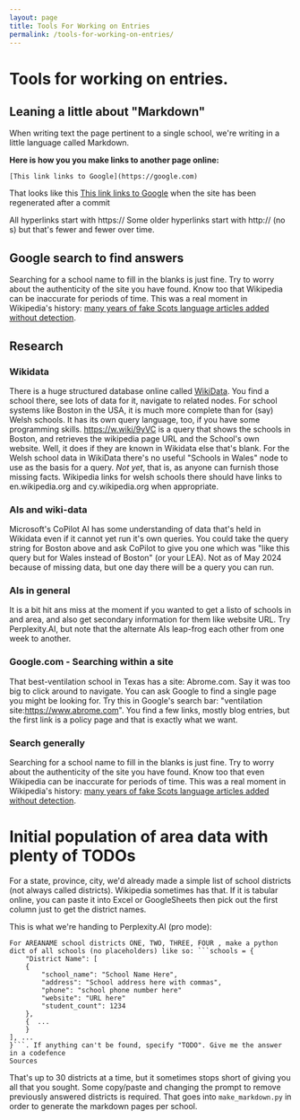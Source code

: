 ```yaml
---
layout: page
title: Tools For Working on Entries
permalink: /tools-for-working-on-entries/
---
```


# Tools for working on entries.

## Leaning a little about "Markdown"

When writing text the page pertinent to a single school, we're writing in a little language called Markdown.

**Here is how you you make links to another page online:**

```
[This link links to Google](https://google.com)
```

That looks like this [This link links to Google](https://google.com) when the site has been regenerated after a commit

All hyperlinks start with https:// Some older hyperlinks start with http:// (no s) but that's fewer and fewer over 
time.

## Google search to find answers

Searching for a school name to fill in the blanks is just fine. Try to worry about the authenticity of the site you 
have found. Know too that Wikipedia can be inaccurate for periods of time. This was a real moment in Wikipedia's
history: [many years of fake Scots language articles added without detection](https://en.wikipedia.org/wiki/Scots_Wikipedia#:~:text=These%20articles%20have%20been%20described%20as%20%22English%20written%20in%20a%20Scottish%20accent%2C%22%20with%20gibberish%20and%20nonsensical%20words%20and%20spellings%20not%20present%20in%20any%20Scots%20dialect).

## Research

### Wikidata

There is a huge structured database online called [WikiData](wikidata.org). You find a school there, see lots of data for it, navigate 
to related nodes. For school systems like Boston in the USA, it is much more complete than for (say) Welsh schools.  It has 
its own query language, too, if you have some programming skills. https://w.wiki/9yVC is a query that shows the schools 
in Boston, and retrieves the wikipedia page URL and the School's own website. Well, it does if they are known in Wikidata
else that's blank. For the Welsh school data in WikiData there's no useful "Schools in Wales" node to use as the basis 
for a query. *Not yet*, that is, as anyone can furnish those missing facts. Wikipedia links for welsh schools there should
have links to en.wikipedia.org and cy.wikipedia.org when appropriate.  

### AIs and wiki-data

Microsoft's CoPilot AI has some understanding of
data that's held in Wikidata even if it cannot yet run it's own queries.  You could take the query string for Boston 
above and ask CoPilot to give you one which was "like this query but for Wales instead of Boston" (or your LEA). Not
as of May 2024 because of missing data, but one day there will be a query you can run.

### AIs in general

It is a bit hit ans miss at the moment if you wanted to get a listo of schools in and area, and also get secondary 
information for them like website URL.  Try Perplexity.AI, but note that the alternate AIs leap-frog each other from
one week to another.

### Google.com - Searching within a site

That best-ventilation school in Texas has a site: Abrome.com. Say it was too big to click around to navigate. You can 
ask Google to find a single page you might be looking for. Try this in Google's search bar: "ventilation site:https://www.abrome.com". 
You find a few links, mostly blog entries, but the first link is a policy page and that is exactly what we want.

### Search generally

Searching for a school name to fill in the blanks is just fine. Try to worry about the authenticity of the site you 
have found. Know too that even Wikipedia can be inaccurate for periods of time. This was a real moment in Wikipedia's
history: [many years of fake Scots language articles added without detection](https://en.wikipedia.org/wiki/Scots_Wikipedia#:~:text=These%20articles%20have%20been%20described%20as%20%22English%20written%20in%20a%20Scottish%20accent%2C%22%20with%20gibberish%20and%20nonsensical%20words%20and%20spellings%20not%20present%20in%20any%20Scots%20dialect).

# Initial population of area data with plenty of TODOs

For a state, province, city, we'd already made a simple list of school districts (not always called districts). Wikipedia sometimes has that. If it is tabular online, you can paste it into Excel or GoogleSheets then pick out the first column just to get the district names.

This is what we're handing to Perplexity.AI (pro mode):

``` 
For AREANAME school districts ONE, TWO, THREE, FOUR	, make a python dict of all schools (no placeholders) like so: ```schools = {
    "District Name": [
    {
        "school_name": "School Name Here",
        "address": "School address here with commas",
        "phone": "school phone number here"
        "website": "URL here"
        "student_count": 1234 
    },
    {  ...
    }
], ...
}```. If anything can't be found, specify "TODO". Give me the answer in a codefence
Sources
```

That's up to 30 districts at a time, but it sometimes stops short of giving you all that you sought. Some copy/paste and changing the prompt to remove previously answered districts is required. That goes into `make_markdown.py` in order to generate the markdown pages per school.